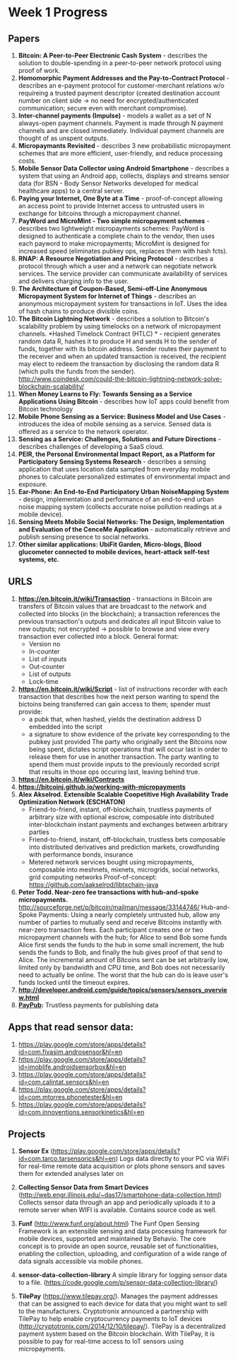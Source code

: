 # Week 1 Progress

## Papers
1. **Bitcoin: A Peer-to-Peer Electronic Cash System** - describes the solution to double-spending in a peer-to-peer network protocol using proof of work.
2. **Homomorphic Payment Addresses and the Pay-to-Contract Protocol** - describes an e-payment protocol for customer-merchant relations w/o requireing a trusted payment descriptor (created destination account number on client side -> no need for encrypted/authenticated communication; secure even with merchant compromise).
3. **Inter-channel payments (Impulse)** - models a wallet as a set of N always-open payment channels. Payment is made through N payment channels and are closed immediately. Individual payment channels are thought of as unspent outputs.
4. **Micropaymants Revisited** - describes 3 new probabilistic micropayment schemes that are more efficient, user-friendly, and reduce processing costs.
5. **Mobile Sensor Data Collector using Android Smartphone** - describes a system that using an Android app, collects, displays and streams sensor data (for BSN - Body Sensor Networks developed for medical healthcare apps) to a central server.
6. **Paying your Internet, One Byte at a Time** - proof-of-concept allowing an access point to provide Internet access to untrusted users in exchange for bitcoins through a micropayment channel.
7. **PayWord and MicroMint - Two simple micropayment schemes** - describes two lightweight micropayments schemes: PayWord is designed to authenticate a complete chain to the vendor, then uses each payword to make micropayments; MicroMint is designed for increased speed (eliminates pubkey ops, replaces them with hash fcts).
8. **RNAP: A Resource Negotiation and Pricing Protocol** - describes a protocol through which a user and a network can negotiate network services. The service provider can communicate availability of services and delivers charging info to the user.
9. **The Architecture of Coupon-Based, Semi-off-Line Anonymous Micropayment System for Internet of Things** - describes an anonymous micropayment system for transactions in IoT. Uses the idea of hash chains to produce divisible coins.
10. **The Bitcoin Lightning Network** - describes a solution to Bitcoin's scalability problem by using timelocks on a network of micropayment channels. *Hashed Timelock Contract (HTLC) * - recipient generates random data R, hashes it to produce H and sends H to the sender of funds, together with its bitcoin address. Sender routes their payment to the receiver and when an updated transaction is received, the recipient may elect to redeem the transaction by disclosing the random data R (which pulls the funds from the sender).
	http://www.coindesk.com/could-the-bitcoin-lightning-network-solve-blockchain-scalability/
11. **When Money Learns to Fly: Towards Sensing as a Service Applications Using Bitcoin** - describes how IoT apps could benefit from Bitcoin technology
12. **Mobile Phone Sensing as a Service: Business Model and Use Cases** - introduces the idea of mobile sensing as a service. Sensed data is offered as a service to
the network operator. 
13. **Sensing as a Service: Challenges, Solutions and Future Directions** - describes challenges of developing a SaaS cloud.
14. **PEIR, the Personal Environmental Impact Report, as a Platform for Participatory Sensing Systems Research** - describes a sensing application that uses location data sampled from everyday mobile phones to calculate personalized estimates of environmental impact and exposure.
15. **Ear-Phone: An End-to-End Participatory Urban NoiseMapping System** - design, implementation and performance of an end-to-end urban noise mapping system (collects accurate noise pollution readings at a mobile device).
16. **Sensing Meets Mobile Social Networks: The Design, Implementation and Evaluation of the CenceMe Application** - automatically retrieve and publish sensing presence to social networks.
17. **Other similar applications: UbiFit Garden, Micro-blogs, Blood glucometer connected to mobile devices, heart-attack self-test systems, etc.**

## URLS
1. **https://en.bitcoin.it/wiki/Transaction** - transactions in Bitcoin are transfers of Bitcoin values that are broadcast to the network and collected into blocks (in the blockchain); a transaction references the previous transaction's outputs and dedicates all input Bitcoin value to new outputs; not encrypted -> possible to browse and view every transaction ever collected into a block. General format:
	* Version no
	* In-counter
	* List of inputs
	* Out-counter
	* List of outputs
	* Lock-time
2. **https://en.bitcoin.it/wiki/Script** - list of instructions recorder with each transaction that describes how the next person wanting to spend the bictoins being transferred can gain access to them; spender must provide:
	* a pubk that, when hashed, yields the destination address D embedded into the script
	* a signature to show evidence of the private key corresponding to the pubkey just provided
The party who originally sent the Bitcoins now being spent, dictates script operations that will occur last in order to release them for use in another transaction. The party wanting to spend them must provide inputs to the previously recorded script that results in those ops occuring last, leaving behind true.
3. **https://en.bitcoin.it/wiki/Contracts**
4. **https://bitcoinj.github.io/working-with-micropayments**
5. **Alex Akselrod. Extensible Scalable Coopetitive High Availability Trade Optimization Network (ESCHATON)** 
	* Friend-to-friend, instant, off-blockchain, trustless payments of arbitrary size with optional escrow, composable into distributed inter-blockchain instant payments and exchanges between arbitrary parties
	* Friend-to-friend, instant, off-blockchain, trustless bets composable into distributed derivatives and prediction markets, crowdfunding with performance bonds, insurance
	* Metered network services bought using micropayments, composable into meshnets, mixnets, microgrids, social networks, grid computing networks
	Proof-of-concept: https://github.com/aakselrod/libtxchain-java
6. **Peter Todd. Near-zero fee transactions with hub-and-spoke micropayments.** http://sourceforge.net/p/bitcoin/mailman/message/33144746/ 
	Hub-and-Spoke Payments: Using a nearly completely untrusted hub, allow any number of parties to mutually send and receive Bitcoins instantly with near-zero
	transaction fees. Each participant creates one or two micropayment channels with the hub; for Alice to send Bob some funds Alice first sends the funds to the hub in some small increment, the hub sends the funds to Bob, and finally the hub gives proof of that send to Alice. The incremental amount of Bitcoins sent can be set arbitrarily low, limited only by bandwidth and CPU time, and Bob does not necessarily need to actually be online. The worst that the hub can do is leave user's funds locked until the timeout expires.
7. **http://developer.android.com/guide/topics/sensors/sensors_overview.html**
8. **[PayPub](https://github.com/unsystem/paypub):** Trustless payments for publishing data

## Apps that read sensor data: 
1. https://play.google.com/store/apps/details?id=com.fivasim.androsensor&hl=en
2. https://play.google.com/store/apps/details?id=imoblife.androidsensorbox&hl=en
3. https://play.google.com/store/apps/details?id=com.calintat.sensors&hl=en
4. https://play.google.com/store/apps/details?id=com.mtorres.phonetester&hl=en
5. https://play.google.com/store/apps/details?id=com.innoventions.sensorkinetics&hl=en

## Projects
1. **Sensor Ex** (https://play.google.com/store/apps/details?id=com.tarco.tarsensorics&hl=en)
Logs data directly to your PC via WiFi for real-time remote data acquisition 
or plots phone sensors and saves them for extended analyses later on 

2. **Collecting Sensor Data from Smart Devices** (http://web.engr.illinois.edu/~das17/smartphone-data-collection.html) Collects sensor data through an app and periodically uploads it to a remote server when WIFI is available. Contains source code as well.

3. **Funf** (http://www.funf.org/about.html) The Funf Open Sensing Framework is an extensible sensing and data processing framework for mobile devices, supported and maintained by Behavio. The core concept is to provide an open source, reusable set of functionalities, enabling the collection, uploading, and configuration of a wide range of data signals accessible via mobile phones.

4. **sensor-data-collection-library** A simple library for logging sensor data to a file. (https://code.google.com/p/sensor-data-collection-library/)

5. **TilePay** (https://www.tilepay.org/). Manages the payment addresses that can be assigned to each device for data that you might want to sell to the manufacturers. 
Cryptotronix announced a partnership with TilePay to help enable cryptocurrency payments to IoT devices (http://cryptotronix.com/2014/12/10/tilepay/). TilePay is a decentralized payment system based on the Bitcoin blockchain. With TilePay, it is possible to pay for real-time access to IoT sensors using micropayments. 
